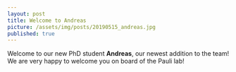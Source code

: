 ```yaml
---
layout: post
title: Welcome to Andreas
picture: /assets/img/posts/20190515_andreas.jpg
published: true
---
```

Welcome to our new PhD student **Andreas**, our newest addition to the team! We are very happy to welcome you on board of the Pauli lab! 
